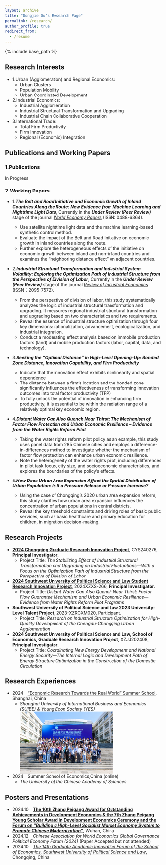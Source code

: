 ```yaml
---
layout: archive
title: "Dongjie Ou’s Research Page"
permalink: /research/
author_profile: true
redirect_from:
  - /resume
---
```


{% include base_path %}
## Research Interests
- 1.Urban (Agglomeration) and Regional Economics:
  - Urban Clusters
  - Population Mobility
  - Urban Coordinated Development
- 2.Industrial Economics:
  - Industrial Agglomeration
  - Industrial Structural Transformation and Upgrading
  - Industrial Chain Collaborative Cooperation
- 3.International Trade:
  - Total Firm Productivity
  - Firm Innovation
  - Regional (Economic) Integration

## Publications and Working Papers

### 1.Publications

In Progress

### 2.Working Papers

- 1.***The Belt and Road Initiative and Economic Growth of Inland Countries Along the Route: New Evidence from Machine Learning and Nighttime Light Data***, Currently in the ***Under Review (Peer Review)*** stage of the journal [*World Economy Papers*](http://sjjjwh.magtech.com.cn/CN/0488-6364/home.shtml) (ISSN: 0488-6364).
  - Use satellite nighttime light data and the machine learning-based synthetic control method.
  - Evaluate the impact of the Belt and Road Initiative on economic growth in inland countries along the route.
  - Further explore the heterogeneous effects of the initiative on economic growth between inland and non-inland countries and examines the “neighboring distance effect” on adjacent countries.
 
- 2.***Industrial Structural Transformation and Industrial System Volatility: Exploring the Optimization Path of Industrial Structure from the Perspective of Division of Labor***, Currently in the ***Under Review (Peer Review)*** stage of the journal [*Review of Industrial Economics*](https://xdch.cbpt.cnki.net/WKG/WebPublication/index.aspx?mid=xdch) (ISSN：2095-7572).
  - From the perspective of division of labor, this study systematically analyzes the logic of industrial structural transformation and upgrading. It measures regional industrial structural transformation and upgrading based on two characteristics and two requirements.
  - Reveal the essence of industrial structure optimization through four key dimensions: rationalization, advancement, ecologicalization, and industrial integration.
  - Conduct a moderating effect analysis based on immobile production factors (land) and mobile production factors (labor, capital, data, and technology).

- 3.***Seeking the “Optimal Distance” in High-Level Opening-Up: Bonded Zone Distance, Innovation Capability, and Firm Productivity***
  - Indicate that the innovation effect exhibits nonlinearity and spatial dependence
  - The distance between a firm’s location and the bonded zone significantly influences the effectiveness of transforming innovation outcomes into total factor productivity (TFP).
  - To fully unlock the potential of innovation in enhancing firm productivity, it is essential to be within the radiation range of a relatively optimal key economic region.

- 4.***Distant Water Can Also Quench Near Thirst: The Mechanism of Factor Flow Protection and Urban Economic Resilience – Evidence from the Water Rights Reform Pilot***
  - Taking the water rights reform pilot policy as an example, this study uses panel data from 285 Chinese cities and employs a difference-in-differences method to investigate whether the mechanism of factor flow protection can enhance urban economic resilience.
  - Note the heterogeneity of the water rights pilot, including differences in pilot task focus, city size, and socioeconomic characteristics, and explores the boundaries of the policy’s effects.

- 5.***How Does Urban Area Expansion Affect the Spatial Distribution of Urban Population: Is It a Pressure Release or Pressure Increase?***
  - Using the case of Chongqing’s 2020 urban area expansion reform, this study clarifies how urban area expansion influences the concentration of urban populations in central districts.
  - Reveal the key threshold constraints and driving roles of basic public services, such as basic healthcare and primary education for children, in migration decision-making.

## Research Projects

- **[2024 Chongqing Graduate Research Innovation Project](https://yjsy.swupl.edu.cn/ggtz/7b4e9bef253f40fb86b0124db9a8209b.html)**, CYS240276, **Principal Investigator**.
  - Project Title: *The Stabilizing Effect of Industrial Structural Transformation and Upgrading on Industrial Fluctuations—With a Focus on the Optimization Path of Industrial Structure from the Perspective of Division of Labor*
- **[2024 Southwest University of Political Science and Law Student Research Innovation Project](https://kyc.swupl.edu.cn/kyxm/xskyxm/8669eb1ea67147abbc6c737575674c56.htm)**, 2024XZXS-266, **Principal Investigator**.
  - Project Title: *Distant Water Can Also Quench Near Thirst: Factor Flow Guarantee Mechanism and Urban Economic Resilience—Evidence from Water Rights Reform Pilot Programs*
- **Southwest University of Political Science and Law 2023 University-Level Talent Project**, 2023-XZRCXM020, Participant.
  - Project Title: *Research on Industrial Structure Optimization for High-Quality Development of the Chengdu-Chongqing Urban Agglomeration*
- **2024 Southwest University of Political Science and Law, School of Economics, Graduate Research Innovation Project**, XZJJ202408, **Principal Investigator**.
  - Project Title: *Coordinating New Energy Development and National Energy Security—The Internal Logic and Development Path of Energy Structure Optimization in the Construction of the Domestic Circulation*

## Research Experiences

- 2024&emsp;[“Economic Research Towards the Real World” Summer School](https://www.suibe.edu.cn/2024/0801/c12538a173667/page.htm), Shanghai, China
  - *Shanghai University of International Business and Economics (SUIBE) & Young Econ Society (YES)*
    <div style="display: flex; align-items: center; gap: 15px;">
      <img src='/images/2024summarschoolshanghai.png' style='width: 300px; height: auto;'></div>
- 2024&emsp;Summer School of Economics,China (online)
  - *The University of the Chinese Academy of Sciences*

## Posters and Presentations

- 2024.10&emsp;[**The 10th Zhang Peigang Award for Outstanding Achievements in Development Economics & the 7th Zhang Peigang Young Scholar Award in Development Economics Ceremony and the Forum on “*Building a High-Level Socialist Market Economy System to Promote Chinese Modernization*”**](http://pkcjjh.hust.edu.cn/info/1068/2780.htm), Wuhan, China
- 2024.12&emsp;*Chinese Association for World Economics Global Governance Political Economy Forum (2024)* (Paper Accepted but not attended)
- 2024.10&emsp;[*The 14th Graduate Academic Innovation Forum of the School of Economics, Southwest University of Political Science and Law*](https://es.swupl.edu.cn/xzjl/5fa34a3e7f324762862565d715fc1e7e.htm), Chongqing, China




